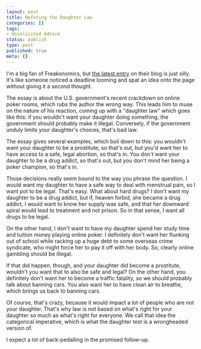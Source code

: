 ```yaml
---
layout: post
title: Refuting the Daughter Law
categories: []
tags:
- Unsolicited Advice
status: publish
type: post
published: true
meta: {}
---
```

I'm a big fan of Freakonomics, but <a href="http://www.freakonomics.com/2011/05/09/the-“daughter-test”-of-government-prohibitions-and-why-im-so-angry-about-the-u-s-internet-poker-crackdown/">the latest entry</a> on their blog is just silly. It's like someone noticed a deadline looming and spat an idea onto the page without giving it a second thought.

The essay is about the U.S. government's recent crackdown on online poker rooms, which rubs the author the wrong way. This leads him to muse on the nature of his reaction, coming up with a "daughter law" which goes like this: if you wouldn't want your daughter doing something, the government should probably make it illegal. Conversely, if the government unduly limits your daughter's choices, that's bad law.

The essay gives several examples, which boil down to this: you wouldn't want your daughter to be a prostitute, so that's out, but you'd want her to have access to a safe, legal abortion, so that's in. You don't want your daughter to be a drug addict, so that's out, but you don't mind her being a poker champion, so that's in.

Those decisions really seem bound to the way you phrase the question. I would want my daughter to have a safe way to deal with menstrual pain, so I want pot to be legal. That's easy. What about hard drugs? I don't want my daughter to be a drug addict, but if, heaven forbid, she became a drug addict, I would want to know her supply was safe, and that her downward spiral would lead to treatment and not prison. So in that sense, I want all drugs to be legal.

On the other hand, I don't want to have my daughter spend her study time and tuition money playing online poker. I definitely don't want her flunking out of school while racking up a huge debt to some overseas crime syndicate, who might force her to pay it off with her body. So, clearly online gambling should be illegal.

If that did happen, though, and your daughter did become a prostitute, wouldn't you want that to also be safe and legal? On the other hand, you definitely don't want her to become a traffic fatality, so we should probably talk about banning cars. You also want her to have clean air to breathe, which brings us back to banning cars.

Of course, that's crazy, because it would impact a lot of people who are not your daughter. That's why law is not based on what's right for your daughter so much as what's right for everyone. We call that idea the categorical imperative, which is what the daughter test is a wrongheaded version of.

I expect a lot of back-pedalling in the promised follow-up.
